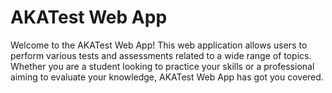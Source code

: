# AKATest Web App

Welcome to the AKATest Web App! This web application allows users to perform various tests and assessments related to a wide range of topics. Whether you are a student looking to practice your skills or a professional aiming to evaluate your knowledge, AKATest Web App has got you covered.
